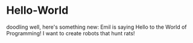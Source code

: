 # Hello-World
doodling 
well, here's something new: Emil is saying Hello to the World of Programming! I want to create robots that hunt rats!
